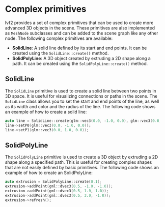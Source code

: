 # Complex primitives

Ivf2 provides a set of complex primitives that can be used to create more advanced 3D objects in the scene. These primitives are also implemented as `MeshNode` subclasses and can be added to the scene graph like any other node. The following complex primitives are available:

- **SolidLine**: A solid line defined by its start and end points. It can be created using the `SolidLine::create()` method.
- **SolidPolyLine**: A 3D object created by extruding a 2D shape along a path. It can be created using the `SolidPolyLine::create()` method.

## SolidLine

The `SolidLine` primitive is used to create a solid line between two points in 3D space. It is useful for visualizing connections or paths in the scene. The `SolidLine` class allows you to set the start and end points of the line, as well as its width and color and the radius of the line. The following code shows an example of how to create a solid line:

```cpp
auto line = SolidLine::create(glm::vec3(0.0, -1.0, 0.0), glm::vec3(0.0, 1.0, 0.0), 0.1);
line->setP0(glm::vec3(0.0, -1.0, 0.0));
line->setP1(glm::vec3(0.0, 1.0, 0.0));
```

## SolidPolyLine

The `SolidPolyLine` primitive is used to create a 3D object by extruding a 2D shape along a specified path. This is useful for creating complex shapes that are not easily defined by basic primitives. The following code shows an example of how to create an SolidPolyLine:

```cpp
auto extrusion = SolidPolyLine::create(0.1);
extrusion->addPoint(gml::dvec3(0.5, -1.0, -1.0));
extrusion->addPoint(gml::dvec3(0.5, 1.0, 1.0));
extrusion->addPoint(gml::dvec3(0.5, 3.0, -1.0));
extrusion->refresh();
```
